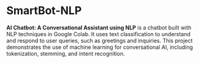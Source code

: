# SmartBot-NLP
**AI Chatbot: A Conversational Assistant using NLP** is a chatbot built with NLP techniques in Google Colab. It uses text classification to understand and respond to user queries, such as greetings and inquiries. This project demonstrates the use of machine learning for conversational AI, including tokenization, stemming, and intent recognition.
